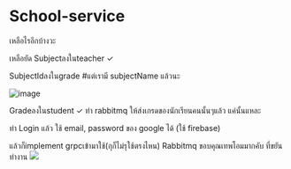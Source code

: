 # School-service
เหลือไรอีกบ้างวะ

เหลือยัด
Subjectลงในteacher ✓

SubjectIdลงในgrade #แต่เรามี subjectName แล้วนะ

![image](https://user-images.githubusercontent.com/73686921/208491060-2aa418e0-c0a3-4dee-a3d2-664fdddb42a6.png)

Gradeลงในstudent ✓ ทำ rabbitmq ให้ส่งเกรดของนักเรียนคนนั้นๆแล้ว แค่นั้นแหละ

ทำ Login แล้ว ใช้ email, password ของ google ได้ (ใช้ firebase)

แล้วก็implement grpcเข้ามาใช้(กุก็ไม่รุใช้ตรงไหน)
Rabbitmq
ขอบคุณเทพโอมมากคับ ที่ขยันทํางาน
![](https://media.tenor.com/FWyrZn41MiwAAAAC/peepoclap.gif)


